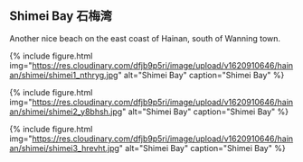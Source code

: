 ## Shimei Bay 石梅湾

Another nice beach on the east coast of Hainan, south of Wanning town.

{% include figure.html img="https://res.cloudinary.com/dfjb9p5ri/image/upload/v1620910646/hainan/shimei/shimei1_nthryg.jpg"
alt="Shimei Bay" caption="Shimei Bay" %}

{% include figure.html img="https://res.cloudinary.com/dfjb9p5ri/image/upload/v1620910646/hainan/shimei/shimei2_y8bhsh.jpg"
alt="Shimei Bay" caption="Shimei Bay" %}

{% include figure.html img="https://res.cloudinary.com/dfjb9p5ri/image/upload/v1620910646/hainan/shimei/shimei3_hrevht.jpg"
alt="Shimei Bay" caption="Shimei Bay" %}